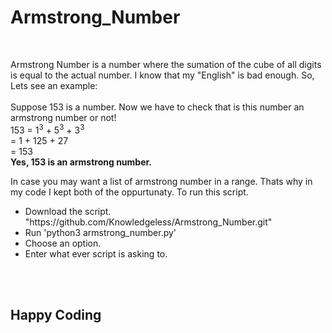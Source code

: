 # Armstrong_Number

<br>
<p>
  Armstrong Number is a number where the sumation of the cube of all digits is equal to the actual number. I know that my "English" is bad enough. So, Lets see an example:<br><br>
  Suppose 153 is a number. Now we have to check that is this number an armstrong number or not!<br>
  153 = 1<sup>3</sup> + 5<sup>3</sup> + 3<sup>3</sup>  <br>
      = 1 + 125 + 27 <br>
      = 153 <br>
<b>Yes, 153 is an armstrong number.</b> <br>
</p>
<p>
  In case you may want a list of armstrong number in a range. Thats why in my code I kept both of the oppurtunaty. To run this script.
  <ul>
    <li>Download the script. "https://github.com/Knowledgeless/Armstrong_Number.git"</li>
    <li>Run 'python3 armstrong_number.py'</li>
    <li>Choose an option.</li>
    <li>Enter what ever script is asking to.</li>
  </ul>
</p>
<br><br>
<h2>Happy Coding </h2>
